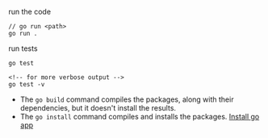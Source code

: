 run the code

```
// go run <path>
go run .
```

run tests

```
go test

<!-- for more verbose output -->
go test -v
```

- The `go build` command compiles the packages, along with their dependencies, but it doesn't install the results.
- The `go install` command compiles and installs the packages.
  [Install go app](https://go.dev/doc/tutorial/compile-install)
